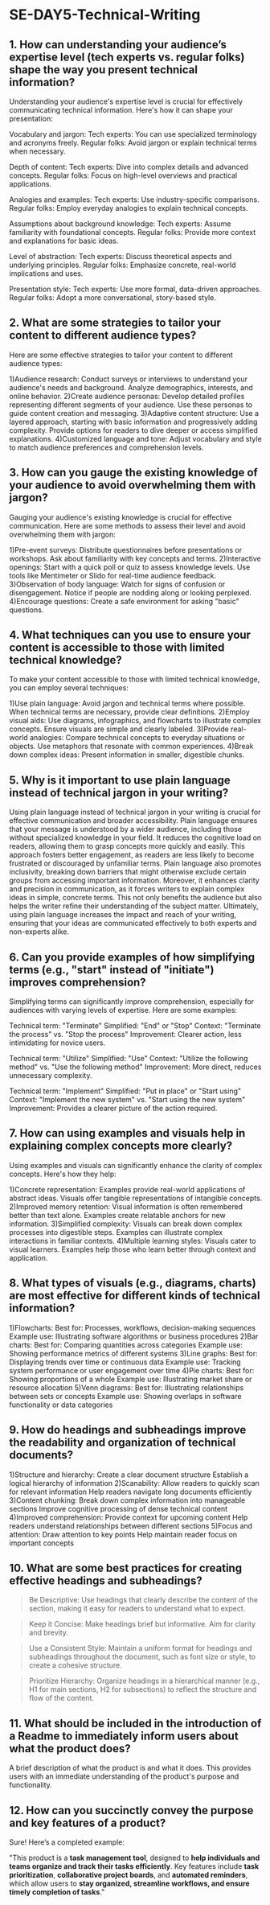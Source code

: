 # SE-DAY5-Technical-Writing
## 1. How can understanding your audience’s expertise level (tech experts vs. regular folks) shape the way you present technical information?
Understanding your audience's expertise level is crucial for effectively communicating technical information. Here's how it can shape your presentation:

Vocabulary and jargon:
Tech experts: You can use specialized terminology and acronyms freely.
Regular folks: Avoid jargon or explain technical terms when necessary.

Depth of content:
Tech experts: Dive into complex details and advanced concepts.
Regular folks: Focus on high-level overviews and practical applications.

Analogies and examples:
Tech experts: Use industry-specific comparisons.
Regular folks: Employ everyday analogies to explain technical concepts.

Assumptions about background knowledge:
Tech experts: Assume familiarity with foundational concepts.
Regular folks: Provide more context and explanations for basic ideas.

Level of abstraction:
Tech experts: Discuss theoretical aspects and underlying principles.
Regular folks: Emphasize concrete, real-world implications and uses.

Presentation style:
Tech experts: Use more formal, data-driven approaches.
Regular folks: Adopt a more conversational, story-based style.



## 2. What are some strategies to tailor your content to different audience types?
Here are some effective strategies to tailor your content to different audience types:

1)Audience research:
Conduct surveys or interviews to understand your audience's needs and background.
Analyze demographics, interests, and online behavior.
2)Create audience personas:
Develop detailed profiles representing different segments of your audience.
Use these personas to guide content creation and messaging.
3)Adaptive content structure:
Use a layered approach, starting with basic information and progressively adding complexity.
Provide options for readers to dive deeper or access simplified explanations.
4)Customized language and tone:
Adjust vocabulary and style to match audience preferences and comprehension levels.




## 3. How can you gauge the existing knowledge of your audience to avoid overwhelming them with jargon?
Gauging your audience's existing knowledge is crucial for effective communication. Here are some methods to assess their level and avoid overwhelming them with jargon:

1)Pre-event surveys:
Distribute questionnaires before presentations or workshops.
Ask about familiarity with key concepts and terms.
2)Interactive openings:
Start with a quick poll or quiz to assess knowledge levels.
Use tools like Mentimeter or Slido for real-time audience feedback.
3)Observation of body language:
Watch for signs of confusion or disengagement.
Notice if people are nodding along or looking perplexed.
4)Encourage questions:
Create a safe environment for asking "basic" questions.



## 4. What techniques can you use to ensure your content is accessible to those with limited technical knowledge?
To make your content accessible to those with limited technical knowledge, you can employ several techniques:

1)Use plain language:
Avoid jargon and technical terms where possible.
When technical terms are necessary, provide clear definitions.
2)Employ visual aids:
Use diagrams, infographics, and flowcharts to illustrate complex concepts.
Ensure visuals are simple and clearly labeled.
3)Provide real-world analogies:
Compare technical concepts to everyday situations or objects.
Use metaphors that resonate with common experiences.
4)Break down complex ideas:
Present information in smaller, digestible chunks.





## 5. Why is it important to use plain language instead of technical jargon in your writing?
Using plain language instead of technical jargon in your writing is crucial for effective communication and broader accessibility. Plain language ensures that your message is understood by a wider audience, including those without specialized knowledge in your field. It reduces the cognitive load on readers, allowing them to grasp concepts more quickly and easily. This approach fosters better engagement, as readers are less likely to become frustrated or discouraged by unfamiliar terms. Plain language also promotes inclusivity, breaking down barriers that might otherwise exclude certain groups from accessing important information. Moreover, it enhances clarity and precision in communication, as it forces writers to explain complex ideas in simple, concrete terms. This not only benefits the audience but also helps the writer refine their understanding of the subject matter. Ultimately, using plain language increases the impact and reach of your writing, ensuring that your ideas are communicated effectively to both experts and non-experts alike.



## 6. Can you provide examples of how simplifying terms (e.g., "start" instead of "initiate") improves comprehension?
Simplifying terms can significantly improve comprehension, especially for audiences with varying levels of expertise. Here are some examples:

Technical term: "Terminate"
Simplified: "End" or "Stop"
Context: "Terminate the process" vs. "Stop the process"
Improvement: Clearer action, less intimidating for novice users.

Technical term: "Utilize"
Simplified: "Use"
Context: "Utilize the following method" vs. "Use the following method"
Improvement: More direct, reduces unnecessary complexity.

Technical term: "Implement"
Simplified: "Put in place" or "Start using"
Context: "Implement the new system" vs. "Start using the new system"
Improvement: Provides a clearer picture of the action required.





## 7. How can using examples and visuals help in explaining complex concepts more clearly?
Using examples and visuals can significantly enhance the clarity of complex concepts. Here's how they help:

1)Concrete representation:
Examples provide real-world applications of abstract ideas.
Visuals offer tangible representations of intangible concepts.
2)Improved memory retention:
Visual information is often remembered better than text alone.
Examples create relatable anchors for new information.
3)Simplified complexity:
Visuals can break down complex processes into digestible steps.
Examples can illustrate complex interactions in familiar contexts.
4)Multiple learning styles:
Visuals cater to visual learners.
Examples help those who learn better through context and application.




## 8. What types of visuals (e.g., diagrams, charts) are most effective for different kinds of technical information?

1)Flowcharts:
Best for: Processes, workflows, decision-making sequences
Example use: Illustrating software algorithms or business procedures
2)Bar charts:
Best for: Comparing quantities across categories
Example use: Showing performance metrics of different systems
3)Line graphs:
Best for: Displaying trends over time or continuous data
Example use: Tracking system performance or user engagement over time
4)Pie charts:
Best for: Showing proportions of a whole
Example use: Illustrating market share or resource allocation
5)Venn diagrams:
Best for: Illustrating relationships between sets or concepts
Example use: Showing overlaps in software functionality or data categories



## 9. How do headings and subheadings improve the readability and organization of technical documents?

1)Structure and hierarchy:
Create a clear document structure
Establish a logical hierarchy of information
2)Scanability:
Allow readers to quickly scan for relevant information
Help readers navigate long documents efficiently
3)Content chunking:
Break down complex information into manageable sections
Improve cognitive processing of dense technical content
4)Improved comprehension:
Provide context for upcoming content
Help readers understand relationships between different sections
5)Focus and attention:
Draw attention to key points
Help maintain reader focus on important concepts





## 10. What are some best practices for creating effective headings and subheadings?
>Be Descriptive: Use headings that clearly describe the content of the section, making it easy for readers to understand what to expect.

>Keep it Concise: Make headings brief but informative. Aim for clarity and brevity.

>Use a Consistent Style: Maintain a uniform format for headings and subheadings throughout the document, such as font size or style, to create a cohesive structure.

>Prioritize Hierarchy: Organize headings in a hierarchical manner (e.g., H1 for main sections, H2 for subsections) to reflect the structure and flow of the content.



## 11. What should be included in the introduction of a Readme to immediately inform users about what the product does?
 A brief description of what the product is and what it does. This provides users with an immediate understanding of the product's purpose and functionality.

 
## 12. How can you succinctly convey the purpose and key features of a product?
Sure! Here’s a completed example:

"This product is a **task management tool**, designed to **help individuals and teams organize and track their tasks efficiently**. Key features include **task prioritization**, **collaborative project boards**, and **automated reminders**, which allow users to **stay organized, streamline workflows, and ensure timely completion of tasks**."
